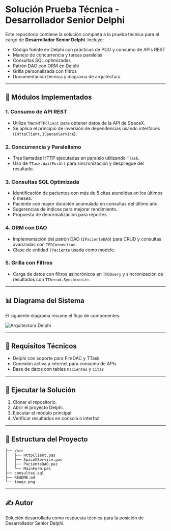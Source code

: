 # Solución Prueba Técnica - Desarrollador Senior Delphi

Este repositorio contiene la solución completa a la prueba técnica para el cargo de **Desarrollador Senior Delphi**. Incluye:

- Código fuente en Delphi con prácticas de POO y consumo de APIs REST
- Manejo de concurrencia y tareas paralelas
- Consultas SQL optimizadas
- Patrón DAO con ORM en Delphi
- Grilla personalizada con filtros
- Documentación técnica y diagrama de arquitectura

---

## 🧩 Módulos Implementados

### 1. Consumo de API REST

- Utiliza `TNetHTTPClient` para obtener datos de la API de SpaceX.
- Se aplica el principio de inversión de dependencias usando interfaces (`IHttpClient`, `ISpaceXService`).

### 2. Concurrencia y Paralelismo

- Tres llamadas HTTP ejecutadas en paralelo utilizando `TTask`.
- Uso de `TTask.WaitForAll` para sincronización y despliegue del resultado.

### 3. Consultas SQL Optimizada

- Identificación de pacientes con más de 5 citas atendidas en los últimos 6 meses.
- Paciente con mayor duración acumulada en consultas del último año.
- Sugerencias de índices para mejorar rendimiento.
- Propuesta de denormalización para reportes.

### 4. ORM con DAO

- Implementación del patrón DAO (`IPacienteDAO`) para CRUD y consultas avanzadas con `TFDConnection`.
- Clase de entidad `TPaciente` usada como modelo.

### 5. Grilla con Filtros

- Carga de datos con filtros asincrónicos en `TFDQuery` y sincronización de resultados con `TThread.Synchronize`.

---

## 📊 Diagrama del Sistema

El siguiente diagrama resume el flujo de componentes:

![Arquitectura Delphi](image.png)

---

## 🔧 Requisitos Técnicos

- Delphi con soporte para FireDAC y TTask
- Conexión activa a internet para consumo de APIs
- Base de datos con tablas `Pacientes` y `Citas`

---

## 🚀 Ejecutar la Solución

1. Clonar el repositorio.
2. Abrir el proyecto Delphi.
3. Ejecutar el módulo principal.
4. Verificar resultados en consola o interfaz.

---

## 📁 Estructura del Proyecto

```
├── /src
│   ├── HttpClient.pas
│   ├── SpaceXService.pas
│   ├── PacienteDAO.pas
│   └── MainForm.pas
├── consultas.sql
├── README.md
└── image.png
```

---

## ✍️ Autor

Solución desarrollada como respuesta técnica para la posición de Desarrollador Senior Delphi.